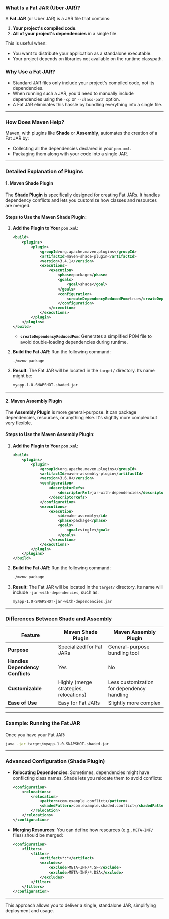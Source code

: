 ### What Is a Fat JAR (Uber JAR)?

A **Fat JAR** (or Uber JAR) is a JAR file that contains:
1. **Your project's compiled code**.
2. **All of your project's dependencies** in a single file.

This is useful when:
- You want to distribute your application as a standalone executable.
- Your project depends on libraries not available on the runtime classpath.

### Why Use a Fat JAR?

- Standard JAR files only include your project's compiled code, not its dependencies.
- When running such a JAR, you'd need to manually include dependencies using the `-cp` or `--class-path` option.
- A Fat JAR eliminates this hassle by bundling everything into a single file.

---

### How Does Maven Help?

Maven, with plugins like **Shade** or **Assembly**, automates the creation of a Fat JAR by:
- Collecting all the dependencies declared in your `pom.xml`.
- Packaging them along with your code into a single JAR.

---

### Detailed Explanation of Plugins

#### **1. Maven Shade Plugin**
The **Shade Plugin** is specifically designed for creating Fat JARs. It handles dependency conflicts and lets you customize how classes and resources are merged.

#### Steps to Use the Maven Shade Plugin:

1. **Add the Plugin to Your `pom.xml`**:
   ```xml
   <build>
       <plugins>
           <plugin>
               <groupId>org.apache.maven.plugins</groupId>
               <artifactId>maven-shade-plugin</artifactId>
               <version>3.4.1</version>
               <executions>
                   <execution>
                       <phase>package</phase>
                       <goals>
                           <goal>shade</goal>
                       </goals>
                       <configuration>
                           <createDependencyReducedPom>true</createDependencyReducedPom>
                       </configuration>
                   </execution>
               </executions>
           </plugin>
       </plugins>
   </build>
   ```

   - **`createDependencyReducedPom`**: Generates a simplified POM file to avoid double-loading dependencies during runtime.

2. **Build the Fat JAR**:
   Run the following command:
   ```bash
   ./mvnw package
   ```
   
3. **Result**:
   The Fat JAR will be located in the `target/` directory. Its name might be:
   ```
   myapp-1.0-SNAPSHOT-shaded.jar
   ```

---

#### **2. Maven Assembly Plugin**
The **Assembly Plugin** is more general-purpose. It can package dependencies, resources, or anything else. It's slightly more complex but very flexible.

#### Steps to Use the Maven Assembly Plugin:

1. **Add the Plugin to Your `pom.xml`**:
   ```xml
   <build>
       <plugins>
           <plugin>
               <groupId>org.apache.maven.plugins</groupId>
               <artifactId>maven-assembly-plugin</artifactId>
               <version>3.6.0</version>
               <configuration>
                   <descriptorRefs>
                       <descriptorRef>jar-with-dependencies</descriptorRef>
                   </descriptorRefs>
               </configuration>
               <executions>
                   <execution>
                       <id>make-assembly</id>
                       <phase>package</phase>
                       <goals>
                           <goal>single</goal>
                       </goals>
                   </execution>
               </executions>
           </plugin>
       </plugins>
   </build>
   ```

2. **Build the Fat JAR**:
   Run the following command:
   ```bash
   ./mvnw package
   ```

3. **Result**:
   The Fat JAR will be located in the `target/` directory. Its name will include `-jar-with-dependencies`, such as:
   ```
   myapp-1.0-SNAPSHOT-jar-with-dependencies.jar
   ```

---

### Differences Between Shade and Assembly

| Feature                 | Maven Shade Plugin                      | Maven Assembly Plugin                  |
|-------------------------|-----------------------------------------|---------------------------------------|
| **Purpose**              | Specialized for Fat JARs               | General-purpose bundling tool         |
| **Handles Dependency Conflicts** | Yes                             | No                                     |
| **Customizable**         | Highly (merge strategies, relocations) | Less customization for dependency handling |
| **Ease of Use**          | Easy for Fat JARs                      | Slightly more complex                 |

---

### Example: Running the Fat JAR

Once you have your Fat JAR:
```bash
java -jar target/myapp-1.0-SNAPSHOT-shaded.jar
```

---

### Advanced Configuration (Shade Plugin)

- **Relocating Dependencies**:
  Sometimes, dependencies might have conflicting class names. Shade lets you relocate them to avoid conflicts:
  ```xml
  <configuration>
      <relocations>
          <relocation>
              <pattern>com.example.conflict</pattern>
              <shadedPattern>com.example.shaded.conflict</shadedPattern>
          </relocation>
      </relocations>
  </configuration>
  ```

- **Merging Resources**:
  You can define how resources (e.g., `META-INF/` files) should be merged:
  ```xml
  <configuration>
      <filters>
          <filter>
              <artifact>*:*</artifact>
              <excludes>
                  <exclude>META-INF/*.SF</exclude>
                  <exclude>META-INF/*.DSA</exclude>
              </excludes>
          </filter>
      </filters>
  </configuration>
  ```

---

This approach allows you to deliver a single, standalone JAR, simplifying deployment and usage. 
